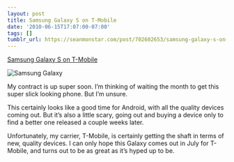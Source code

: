 ```yaml
---
layout: post
title: Samsung Galaxy S on T-Mobile
date: '2010-06-15T17:07:00-07:00'
tags: []
tumblr_url: https://seanmonstar.com/post/702602653/samsung-galaxy-s-on-t-mobile
---
```

[Samsung Galaxy S on T-Mobile](http://androidandme.com/2010/06/news/samsung-galaxy-s-tipped-for-july-21st-launch-on-t-mobile/)  

![Samsung Galaxy](http://androidandme.com/wp-content/uploads/2010/06/samsung-galaxy-s-top.jpg)

My contract is up super soon. I’m thinking of waiting the month to get this super slick looking phone. But I’m unsure.

This certainly looks like a good time for Android, with all the quality devices coming out. But it’s also a little scary, going out and buying a device only to find a better one released a couple weeks later.

Unfortunately, my carrier, T-Mobile, is certainly getting the shaft in terms of new, quality devices. I can only hope this Galaxy comes out in July for T-Mobile, and turns out to be as great as it’s hyped up to be.


